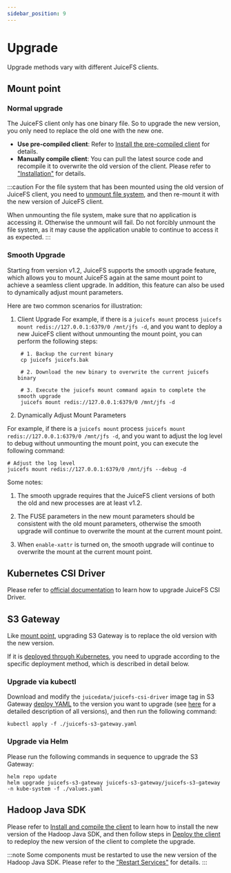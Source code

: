 ```yaml
---
sidebar_position: 9
---
```


# Upgrade

Upgrade methods vary with different JuiceFS clients.

## Mount point

### Normal upgrade

The JuiceFS client only has one binary file. So to upgrade the new version, you only need to replace the old one with the new one.

- **Use pre-compiled client**: Refer to [Install the pre-compiled client](../getting-started/installation.md#install-the-pre-compiled-client) for details.
- **Manually compile client**: You can pull the latest source code and recompile it to overwrite the old version of the client. Please refer to ["Installation"](../getting-started/installation.md#manually-compiling) for details.

:::caution
For the file system that has been mounted using the old version of JuiceFS client, you need to [unmount file system](../getting-started/for_distributed.md#7-unmount-the-file-system), and then re-mount it with the new version of JuiceFS client.

When unmounting the file system, make sure that no application is accessing it. Otherwise the unmount will fail. Do not forcibly unmount the file system, as it may cause the application unable to continue to access it as expected.
:::

### Smooth Upgrade

Starting from version v1.2, JuiceFS supports the smooth upgrade feature, which allows you to mount JuiceFS again at the same mount point to achieve a seamless client upgrade. In addition, this feature can also be used to dynamically adjust mount parameters.

Here are two common scenarios for illustration:

1. Client Upgrade
   For example, if there is a `juicefs mount` process `juicefs mount redis://127.0.0.1:6379/0 /mnt/jfs -d`, and you want to deploy a new JuiceFS client without unmounting the mount point, you can perform the following steps:

   ```shell
    # 1. Backup the current binary
    cp juicefs juicefs.bak
   
    # 2. Download the new binary to overwrite the current juicefs binary
   
    # 3. Execute the juicefs mount command again to complete the smooth upgrade
    juicefs mount redis://127.0.0.1:6379/0 /mnt/jfs -d
    ```

2. Dynamically Adjust Mount Parameters

For example, if there is a `juicefs mount` process `juicefs mount redis://127.0.0.1:6379/0 /mnt/jfs -d`, and you want to adjust the log level to debug without unmounting the mount point, you can execute the following command:

```shell
# Adjust the log level
juicefs mount redis://127.0.0.1:6379/0 /mnt/jfs --debug -d
```

Some notes:

1. The smooth upgrade requires that the JuiceFS client versions of both the old and new processes are at least v1.2.

2. The FUSE parameters in the new mount parameters should be consistent with the old mount parameters, otherwise the smooth upgrade will continue to overwrite the mount at the current mount point.

3. When `enable-xattr` is turned on, the smooth upgrade will continue to overwrite the mount at the current mount point.

## Kubernetes CSI Driver

Please refer to [official documentation](https://juicefs.com/docs/csi/upgrade-csi-driver) to learn how to upgrade JuiceFS CSI Driver.

## S3 Gateway

Like [mount point](#mount-point), upgrading S3 Gateway is to replace the old version with the new version.

If it is [deployed through Kubernetes](../deployment/s3_gateway.md#deploy-in-kubernetes), you need to upgrade according to the specific deployment method, which is described in detail below.

### Upgrade via kubectl

Download and modify the `juicedata/juicefs-csi-driver` image tag in S3 Gateway [deploy YAML](https://github.com/juicedata/juicefs/blob/main/deploy/juicefs-s3-gateway.yaml) to the version you want to upgrade (see [here](https://github.com/juicedata/juicefs-csi-driver/releases) for a detailed description of all versions), and then run the following command:

```shell
kubectl apply -f ./juicefs-s3-gateway.yaml
```

### Upgrade via Helm

Please run the following commands in sequence to upgrade the S3 Gateway:

```shell
helm repo update
helm upgrade juicefs-s3-gateway juicefs-s3-gateway/juicefs-s3-gateway -n kube-system -f ./values.yaml
```

## Hadoop Java SDK

Please refer to [Install and compile the client](../deployment/hadoop_java_sdk.md#install-and-compile-the-client) to learn how to install the new version of the Hadoop Java SDK, and then follow steps in [Deploy the client](../deployment/hadoop_java_sdk.md#deploy-the-client) to redeploy the new version of the client to complete the upgrade.

:::note
Some components must be restarted to use the new version of the Hadoop Java SDK. Please refer to the ["Restart Services"](../deployment/hadoop_java_sdk.md#restart-services) for details.
:::
